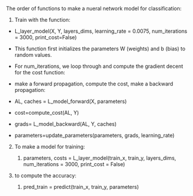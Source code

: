 The order of functions to make a nueral network model for classification:

1) Train with the function:

  - L_layer_model(X, Y, layers_dims, learning_rate = 0.0075, num_iterations = 3000, print_cost=False)
  - This function first initializes the parameters W (weights) and b (bias) to random values.
  
  - For num_iterations, we loop through and compute the gradient decent for the cost function:
  - make a forward propagation, compute the cost, make a backward propagation:
  
  - AL, caches = L_model_forward(X, parameters)
  - cost=compute_cost(AL, Y)
  - grads= L_model_backward(AL, Y, caches)
  - parameters=update_parameters(parameters, grads, learning_rate)
  
2) To make a model for training:
    1) parameters, costs = L_layer_model(train_x, train_y, layers_dims, num_iterations = 3000, print_cost = False)
    
3) to compute the accuracy:
    1) pred_train = predict(train_x, train_y, parameters)
  
